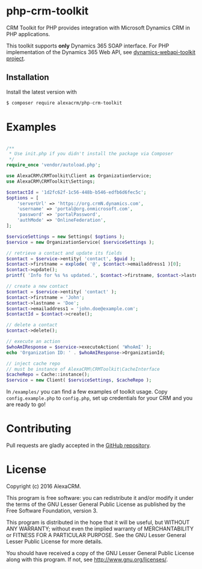 # php-crm-toolkit
CRM Toolkit for PHP provides integration with Microsoft Dynamics CRM in PHP applications. 


This toolkit supports **only** Dynamics 365 SOAP interface. For PHP implementation of the Dynamics 365 Web API, see [dynamics-webapi-toolkit project](https://github.com/AlexaCRM/dynamics-webapi-toolkit).

## Installation

Install the latest version with

```bash
$ composer require alexacrm/php-crm-toolkit
```

# Examples
```php

/**
 * Use init.php if you didn't install the package via Composer
 */
require_once 'vendor/autoload.php';

use AlexaCRM\CRMToolkit\Client as OrganizationService;
use AlexaCRM\CRMToolkit\Settings;

$contactId = '1d2fc62f-1c56-448b-b546-edfb6d6fec5c';
$options = [
    'serverUrl' => 'https://org.crmN.dynamics.com',
    'username' => 'portal@org.onmicrosoft.com',
    'password' => 'portalPassword',
    'authMode' => 'OnlineFederation',
];

$serviceSettings = new Settings( $options );
$service = new OrganizationService( $serviceSettings );

// retrieve a contact and update its fields
$contact = $service->entity( 'contact', $guid );
$contact->firstname = explode( '@', $contact->emailaddress1 )[0];
$contact->update();
printf( 'Info for %s %s updated.', $contact->firstname, $contact->lastname );

// create a new contact
$contact = $service->entity( 'contact' );
$contact->firstname = 'John';
$contact->lastname = 'Doe';
$contact->emailaddress1 = 'john.doe@example.com';
$contactId = $contact->create();

// delete a contact
$contact->delete();

// execute an action
$whoAmIResponse = $service->executeAction( 'WhoAmI' );
echo 'Organization ID: ' . $whoAmIResponse->OrganizationId;

// inject cache repo
// must be instance of AlexaCRM\CRMToolkit\CacheInterface
$cacheRepo = Cache::instance();
$service = new Client( $serviceSettings, $cacheRepo );
```

In `/examples/` you can find a few examples of toolkit usage. Copy `config.example.php` to `config.php`, set up credentials for your CRM and you are ready to go!

# Contributing
Pull requests are gladly accepted in the [GitHub repository](https://github.com/AlexaCRM/php-crm-toolkit).

# License
Copyright (c) 2016 AlexaCRM.

This program is free software: you can redistribute it and/or modify it under the terms of the GNU Lesser General Public License as published by the Free Software Foundation, version 3.

This program is distributed in the hope that it will be useful, but WITHOUT ANY WARRANTY; without even the implied warranty of MERCHANTABILITY or FITNESS FOR A PARTICULAR PURPOSE. See the GNU Lesser General Lesser Public License for more details.

You should have received a copy of the GNU Lesser General Public License along with this program. If not, see <http://www.gnu.org/licenses/>.

